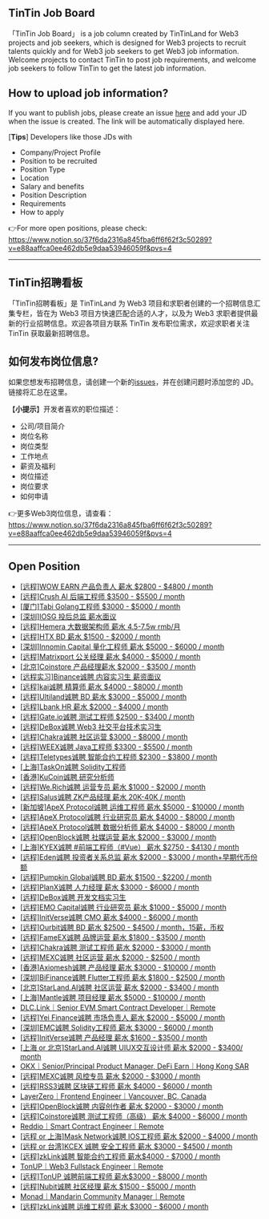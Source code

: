 ## TinTin Job Board

「TinTin Job Board」 is a job column created by TinTinLand for Web3 projects and job seekers, which is designed for Web3 projects to recruit talents quickly and for Web3 job seekers to get Web3 job information. Welcome projects to contact TinTin to post job requirements, and welcome job seekers to follow TinTin to get the latest job information.

## How to upload job information?

If you want to publish jobs, please create an issue [here](https://github.com/OurTinTinLand/TinTin-Job-Board/issues) and add your JD when the issue is created. The link will be automatically displayed here.

[**Tips**] Developers like those JDs with

- Company/Project Profile
- Position to be recruited
- Position Type
- Location
- Salary and benefits
- Position Description
- Requirements
- How to apply

👉For more open positions, please check: https://www.notion.so/37f6da2316a845fba6ff6f62f3c50289?v=e88aaffca0ee462db5e9daa53946059f&pvs=4

---

## TinTin招聘看板

「TinTin招聘看板」是 TinTinLand 为 Web3 项目和求职者创建的一个招聘信息汇集专栏，皆在为 Web3 项目方快速匹配合适的人才，以及为 Web3 求职者提供最新的行业招聘信息。欢迎各项目方联系 TinTin 发布职位需求，欢迎求职者关注 TinTin 获取最新招聘信息。

## 如何发布岗位信息?

如果您想发布招聘信息，请创建一个新的[issues](https://github.com/OurTinTinLand/TinTin-Job-Board/issues)，并在创建问题时添加您的 JD。链接将汇总在这里。

【**小提示**】开发者喜欢的职位描述：

- 公司/项目简介
- 岗位名称
- 岗位类型
- 工作地点
- 薪资及福利
- 岗位描述
- 岗位要求
- 如何申请

👉更多Web3岗位信息，请查看：https://www.notion.so/37f6da2316a845fba6ff6f62f3c50289?v=e88aaffca0ee462db5e9daa53946059f&pvs=4

---

## Open Position

- [[远程]WOW EARN 产品负责人 薪水 $2800 - $4800 / month](https://github.com/OurTinTinLand/TinTin-Job-Board/issues/60)
- [[远程]Crush AI 后端工程师 $3500 - $5500 / month](https://github.com/OurTinTinLand/TinTin-Job-Board/issues/57)
- [[厦门]Tabi Golang工程师 $3000 - $5000 / month](https://github.com/OurTinTinLand/TinTin-Job-Board/issues/58)
- [[深圳]IOSG 投后总监 薪水面议](https://github.com/OurTinTinLand/TinTin-Job-Board/issues/59)
- [[远程]Hemera 大数据架构师 薪水 4.5-7.5w rmb/月](https://github.com/OurTinTinLand/TinTin-Job-Board/issues/61)
- [[远程]HTX BD 薪水 $1500 - $2000 / month](https://github.com/OurTinTinLand/TinTin-Job-Board/issues/53)
- [[深圳]Innomin Capital 量化工程师 薪水 $5000 - $6000 / month](https://github.com/OurTinTinLand/TinTin-Job-Board/issues/54)
- [[远程]Matrixport 公关经理 薪水 $4000 - $5000 / month](https://github.com/OurTinTinLand/TinTin-Job-Board/issues/55)
- [[北京]Coinstore 产品经理薪水 $2000 - $3500 / month](https://github.com/OurTinTinLand/TinTin-Job-Board/issues/56)
- [[远程实习]Binance诚聘 内容实习生 薪资面议](https://github.com/OurTinTinLand/TinTin-Job-Board/issues/49)
- [[远程]kai诚聘 精算师 薪水 $4000 - $8000 / month](https://github.com/OurTinTinLand/TinTin-Job-Board/issues/50)
- [[远程]Ultiland诚聘 BD 薪水 $3000 - $5000 / month](https://github.com/OurTinTinLand/TinTin-Job-Board/issues/51)
- [[远程]Lbank HR 薪水 $2000 - $4000 / month](https://github.com/OurTinTinLand/TinTin-Job-Board/issues/52)
- [[远程]Gate.io诚聘 测试工程师 $2500 - $3400 / month](https://github.com/OurTinTinLand/TinTin-Job-Board/issues/45)
- [[远程]DeBox诚聘 Web3 社交平台技术实习生](https://github.com/OurTinTinLand/TinTin-Job-Board/issues/44)
- [[远程]Chakra诚聘 社区运营 $3000 - $8000 / month](https://github.com/OurTinTinLand/TinTin-Job-Board/issues/46)
- [[远程]WEEX诚聘 Java工程师 $3300 - $5500 / month](https://github.com/OurTinTinLand/TinTin-Job-Board/issues/47)
- [[远程]Teletypes诚聘 智能合约工程师 $2300 - $3800 / month](https://github.com/OurTinTinLand/TinTin-Job-Board/issues/48)
- [[上海]TaskOn诚聘 Solidity工程师 ](https://github.com/OurTinTinLand/TinTin-Job-Board/issues/43)
- [[香港]KuCoin诚聘 研究分析师](https://github.com/OurTinTinLand/TinTin-Job-Board/issues/42)
- [[远程]We.Rich诚聘 运营专员 薪水 $1000 - $2000 / month](https://github.com/OurTinTinLand/TinTin-Job-Board/issues/41)
- [[远程]Salus诚聘 ZK产品经理 薪水 20K-40K / month](https://github.com/OurTinTinLand/TinTin-Job-Board/issues/40)
- [[新加坡]ApeX Protocol诚聘 运维工程师 薪水 $5000 - $10000 / month](https://github.com/OurTinTinLand/TinTin-Job-Board/issues/39)
- [[远程]ApeX Protocol诚聘 行业研究员 薪水 $4000 - $8000 / month](https://github.com/OurTinTinLand/TinTin-Job-Board/issues/38)
- [[远程]ApeX Protocol诚聘 数据分析师 薪水 $4000 - $8000 / month](https://github.com/OurTinTinLand/TinTin-Job-Board/issues/37)
- [[远程]OpenBlock诚聘 社媒运营 薪水 $2000 - $3000 / month](https://github.com/OurTinTinLand/TinTin-Job-Board/issues/36)
- [[上海]KYEX诚聘 #前端工程师（#Vue） 薪水 $2750 - $4130 / month](https://github.com/OurTinTinLand/TinTin-Job-Board/issues/35)
- [[远程]Eden诚聘 投资者关系总监 薪水 $2000 - $3000 / month+早期代币份额](https://github.com/OurTinTinLand/TinTin-Job-Board/issues/34)
- [[远程]Pumpkin Global诚聘 BD 薪水 $1500 - $2200 / month](https://github.com/OurTinTinLand/TinTin-Job-Board/issues/33)
- [[远程]PlanX诚聘 人力经理 薪水 $3000 - $6000 / month](https://github.com/OurTinTinLand/TinTin-Job-Board/issues/32)
- [[远程]DeBox诚聘 开发文档实习生](https://github.com/OurTinTinLand/TinTin-Job-Board/issues/31)
- [[远程]EMO Capital诚聘 行业研究员 薪水 $1000 - $5000 / month](https://github.com/OurTinTinLand/TinTin-Job-Board/issues/30)
- [[远程]InitVerse诚聘 CMO 薪水 $4000 - $6000 / month](https://github.com/OurTinTinLand/TinTin-Job-Board/issues/29)
- [[远程]Ourbit诚聘 BD 薪水 $2500 - $4500 / month，15薪，币权](https://github.com/OurTinTinLand/TinTin-Job-Board/issues/28)
- [[远程]FameEX诚聘 品牌运营 薪水 $1800 - $3500 / month](https://github.com/OurTinTinLand/TinTin-Job-Board/issues/27)
- [[远程]Chakra诚聘 测试工程师 薪水 $2000 - $3000 / month](https://github.com/OurTinTinLand/TinTin-Job-Board/issues/26)
- [[远程]MEXC诚聘 社区运营 薪水 $2000 - $2500 / month](https://github.com/OurTinTinLand/TinTin-Job-Board/issues/21)
- [[香港]Axiomesh诚聘 产品经理 薪水 $3000 - $10000 / month](https://github.com/OurTinTinLand/TinTin-Job-Board/issues/22)
- [[深圳]BiFinance诚聘 Flutter工程师 薪水 $1800 - $2500 / month](https://github.com/OurTinTinLand/TinTin-Job-Board/issues/23)
- [[北京]StarLand.AI诚聘 社区运营 薪水 $2000 - $3400 / month](https://github.com/OurTinTinLand/TinTin-Job-Board/issues/24)
- [[上海]Mantle诚聘 项目经理 薪水 $5000 - $10000 / month](https://github.com/OurTinTinLand/TinTin-Job-Board/issues/25)
- [DLC.Link｜Senior EVM Smart Contract Developer｜Remote](https://github.com/OurTinTinLand/TinTin-Job-Board/issues/20)
- [[远程]Yei Finance诚聘 市场负责人 薪水 $2000 - $5000 / month](https://github.com/OurTinTinLand/TinTin-Job-Board/issues/19)
- [[深圳]EMC诚聘 Solidity工程师 薪水 $3000 - $6000 / month](https://github.com/OurTinTinLand/TinTin-Job-Board/issues/18)
- [[远程]InitVerse诚聘 产品经理 薪水 $1600 - $3500 / month](https://github.com/OurTinTinLand/TinTin-Job-Board/issues/17)
- [[上海 or 北京]StarLand.AI诚聘 UIUX交互设计师 薪水 $2000 - $3400/ month](https://github.com/OurTinTinLand/TinTin-Job-Board/issues/16)
- [OKX｜Senior/Principal Product Manager, DeFi Earn｜Hong Kong SAR](https://github.com/OurTinTinLand/TinTin-Job-Board/issues/15)
- [[远程]MEXC诚聘 风控专员 薪水 $2000 - $3000 / month](https://github.com/OurTinTinLand/TinTin-Job-Board/issues/14)
- [[远程]RSS3诚聘 区块链工程师 薪水 $4000 - $6000 / month](https://github.com/OurTinTinLand/TinTin-Job-Board/issues/13)
- [LayerZero｜Frontend Engineer｜Vancouver, BC, Canada](https://github.com/OurTinTinLand/TinTin-Job-Board/issues/12)
- [[远程]OpenBlock诚聘 内容创作者 薪水 $2000 - $3000 / month](https://github.com/OurTinTinLand/TinTin-Job-Board/issues/1#issue-2289428717)
- [[远程]Coinstore诚聘 测试工程师（高级） 薪水 $4000 - $6000 / month](https://github.com/OurTinTinLand/TinTin-Job-Board/issues/2#issue-2290656749)
- [Reddio｜Smart Contract Engineer｜Remote](https://github.com/OurTinTinLand/TinTin-Job-Board/issues/3)
- [[远程 or 上海]Mask Network诚聘 IOS工程师 薪水 $2000 - $4000 / month](https://github.com/OurTinTinLand/TinTin-Job-Board/issues/4)
- [[远程 or 台湾]KCEX 诚聘 安全工程师 薪水 $3000 - $4500 / month](https://github.com/OurTinTinLand/TinTin-Job-Board/issues/5)
- [[远程]zkLink诚聘 智能合约工程师 薪水$4000 - $7000 / month](https://github.com/OurTinTinLand/TinTin-Job-Board/issues/6)
- [TonUP｜Web3 Fullstack Engineer｜Remote](https://github.com/OurTinTinLand/TinTin-Job-Board/issues/7)
- [[远程]TonUP 诚聘前端工程师 薪水$3000 - $8000 / month](https://github.com/OurTinTinLand/TinTin-Job-Board/issues/8)
- [[远程]Nubit诚聘 社区经理 薪水 $1500 - $5000 / month](https://github.com/OurTinTinLand/TinTin-Job-Board/issues/9)
- [Monad｜Mandarin Community Manager｜Remote](https://github.com/OurTinTinLand/TinTin-Job-Board/issues/10)
- [[远程]zkLink诚聘 运维工程师 薪水 $3000 - $6000 / month](https://github.com/OurTinTinLand/TinTin-Job-Board/issues/11)
